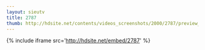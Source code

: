 ```yaml
---
layout: sieutv
title: 2787
thumb: http://hdsite.net/contents/videos_screenshots/2000/2787/preview_360p.mp4.jpg
---
```

{% include iframe src='http://hdsite.net/embed/2787' %}
 
